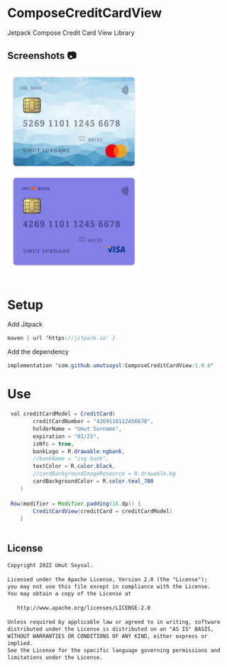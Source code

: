 # ComposeCreditCardView
Jetpack Compose Credit Card View Library

## Screenshots 📷
<img src="/arts/demo.jpeg" width="300"> &emsp;

# Setup

Add Jitpack
```java
maven { url 'https://jitpack.io' }
```
Add the dependency
```java
implementation 'com.github.umutsoysl:ComposeCreditCardView:1.0.0'
```

# Use

```java
 val creditCardModel = CreditCard(
        creditCardNumber = "4269110112456678",
        holderName = "Umut Surname",
        expiration = "02/25",
        isNfc = true,
        bankLogo = R.drawable.ngbank,
        //bankName = "ing bank",
        textColor = R.color.black,
        //cardBackgroundImageResource = R.drawable.bg
        cardBackgroundColor = R.color.teal_700
    )
    
 Row(modifier = Modifier.padding(16.dp)) {
        CreditCardView(creditCard = creditCardModel)
    }
     
```

License
--------


    Copyright 2022 Umut Soysal.
    
    Licensed under the Apache License, Version 2.0 (the "License");
    you may not use this file except in compliance with the License.
    You may obtain a copy of the License at

       http://www.apache.org/licenses/LICENSE-2.0

    Unless required by applicable law or agreed to in writing, software
    distributed under the License is distributed on an "AS IS" BASIS,
    WITHOUT WARRANTIES OR CONDITIONS OF ANY KIND, either express or implied.
    See the License for the specific language governing permissions and
    limitations under the License.
